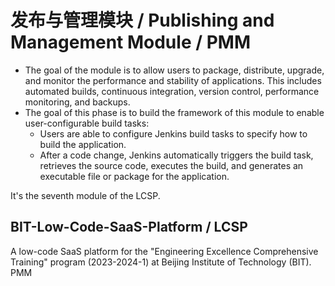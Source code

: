 # 发布与管理模块 / Publishing and Management Module / PMM

- The goal of the module is to allow users to package, distribute, upgrade, and monitor the performance and stability of applications. This includes automated builds, continuous integration, version control, performance monitoring, and backups.
- The goal of this phase is to build the framework of this module to enable user-configurable build tasks:
  - Users are able to configure Jenkins build tasks to specify how to build the application.
  - After a code change, Jenkins automatically triggers the build task, retrieves the source code, executes the build, and generates an executable file or package for the application.

It's the seventh module of the LCSP.

## BIT-Low-Code-SaaS-Platform / LCSP

A low-code SaaS platform for the "Engineering Excellence Comprehensive Training" program (2023-2024-1) at Beijing Institute of Technology (BIT).
PMM
